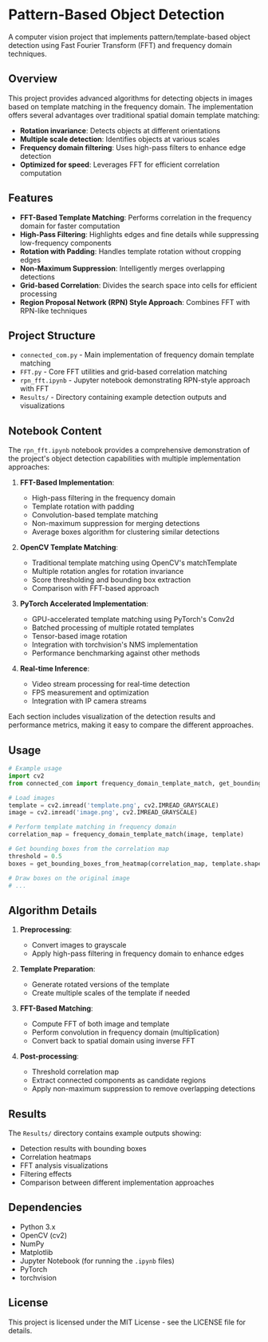 # Pattern-Based Object Detection

A computer vision project that implements pattern/template-based object detection using Fast Fourier Transform (FFT) and frequency domain techniques.

## Overview

This project provides advanced algorithms for detecting objects in images based on template matching in the frequency domain. The implementation offers several advantages over traditional spatial domain template matching:

- **Rotation invariance**: Detects objects at different orientations
- **Multiple scale detection**: Identifies objects at various scales
- **Frequency domain filtering**: Uses high-pass filters to enhance edge detection
- **Optimized for speed**: Leverages FFT for efficient correlation computation

## Features

- **FFT-Based Template Matching**: Performs correlation in the frequency domain for faster computation
- **High-Pass Filtering**: Highlights edges and fine details while suppressing low-frequency components
- **Rotation with Padding**: Handles template rotation without cropping edges
- **Non-Maximum Suppression**: Intelligently merges overlapping detections
- **Grid-based Correlation**: Divides the search space into cells for efficient processing
- **Region Proposal Network (RPN) Style Approach**: Combines FFT with RPN-like techniques

## Project Structure

- `connected_com.py` - Main implementation of frequency domain template matching
- `FFT.py` - Core FFT utilities and grid-based correlation matching
- `rpn_fft.ipynb` - Jupyter notebook demonstrating RPN-style approach with FFT
- `Results/` - Directory containing example detection outputs and visualizations

## Notebook Content

The `rpn_fft.ipynb` notebook provides a comprehensive demonstration of the project's object detection capabilities with multiple implementation approaches:

1. **FFT-Based Implementation**:
   - High-pass filtering in the frequency domain
   - Template rotation with padding
   - Convolution-based template matching
   - Non-maximum suppression for merging detections
   - Average boxes algorithm for clustering similar detections

2. **OpenCV Template Matching**:
   - Traditional template matching using OpenCV's matchTemplate
   - Multiple rotation angles for rotation invariance
   - Score thresholding and bounding box extraction
   - Comparison with FFT-based approach

3. **PyTorch Accelerated Implementation**:
   - GPU-accelerated template matching using PyTorch's Conv2d
   - Batched processing of multiple rotated templates
   - Tensor-based image rotation
   - Integration with torchvision's NMS implementation
   - Performance benchmarking against other methods

4. **Real-time Inference**:
   - Video stream processing for real-time detection
   - FPS measurement and optimization
   - Integration with IP camera streams
   
Each section includes visualization of the detection results and performance metrics, making it easy to compare the different approaches.

## Usage

```python
# Example usage
import cv2
from connected_com import frequency_domain_template_match, get_bounding_boxes_from_heatmap

# Load images
template = cv2.imread('template.png', cv2.IMREAD_GRAYSCALE)
image = cv2.imread('image.png', cv2.IMREAD_GRAYSCALE)

# Perform template matching in frequency domain
correlation_map = frequency_domain_template_match(image, template)

# Get bounding boxes from the correlation map
threshold = 0.5
boxes = get_bounding_boxes_from_heatmap(correlation_map, template.shape, threshold)

# Draw boxes on the original image
# ...
```

## Algorithm Details

1. **Preprocessing**: 
   - Convert images to grayscale
   - Apply high-pass filtering in frequency domain to enhance edges

2. **Template Preparation**:
   - Generate rotated versions of the template
   - Create multiple scales of the template if needed

3. **FFT-Based Matching**:
   - Compute FFT of both image and template
   - Perform convolution in frequency domain (multiplication)
   - Convert back to spatial domain using inverse FFT

4. **Post-processing**:
   - Threshold correlation map
   - Extract connected components as candidate regions
   - Apply non-maximum suppression to remove overlapping detections

## Results

The `Results/` directory contains example outputs showing:
- Detection results with bounding boxes
- Correlation heatmaps
- FFT analysis visualizations
- Filtering effects
- Comparison between different implementation approaches

## Dependencies

- Python 3.x
- OpenCV (cv2)
- NumPy
- Matplotlib
- Jupyter Notebook (for running the `.ipynb` files)
- PyTorch
- torchvision

## License

This project is licensed under the MIT License - see the LICENSE file for details.
